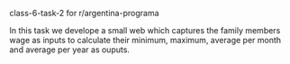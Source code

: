 class-6-task-2 for r/argentina-programa

In this task we develope a small web which captures the family members wage as inputs to calculate their minimum, maximum, average per month and average per year as ouputs.
